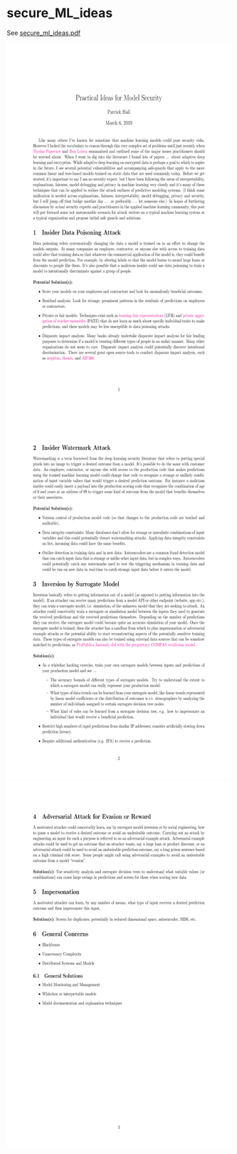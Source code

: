 # secure_ML_ideas
See [secure_ml_ideas.pdf](secure_ml_ideas.pdf)

<p align="center">
<img width="638" height="825" src="secure_ml_ideas-0.png">
<img width="638" height="825" src="secure_ml_ideas-1.png">
<img width="638" height="825" src="secure_ml_ideas-2.png">
</p>
